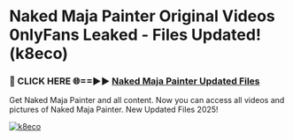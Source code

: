 # Naked Maja Painter Original Videos 0nlyFans Leaked - Files Updated! (k8eco)

<h3>🔴 CLICK HERE 🌐==►► <a href="https://tinyurl.com/yckcrads" rel="nofollow">Naked Maja Painter Updated Files</a></h3>

Get Naked Maja Painter and all content. Now you can access all videos and pictures of Naked Maja Painter. New Updated Files 2025!

[![k8eco](https://i.imgur.com/hpKpOFt.gif)](https://tinyurl.com/yckcrads)
